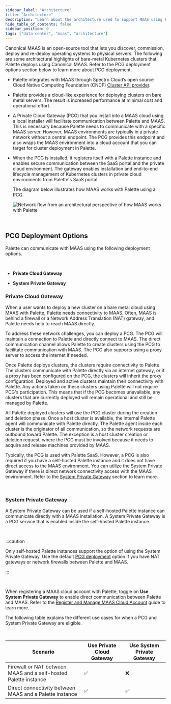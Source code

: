 ```yaml
---
sidebar_label: "Architecture"
title: "Architecture"
description: "Learn about the architecture used to support MAAS using Palette"
hide_table_of_contents: false
sidebar_position: 0
tags: ["data center", "maas", "architecture"]
---
```



Canonical MAAS is an open-source tool that lets you discover, commission, deploy and re-deploy operating systems to physical servers. The following are some architectural highlights of bare-metal Kubernetes clusters that Palette deploys using Canonical MAAS. Refer to the PCG deployment options section below to learn more about PCG deployment.


- Palette integrates with MAAS through Spectro Cloud’s open source Cloud Native Computing Foundation (CNCF) [Cluster API provider](https://github.com/spectrocloud/cluster-api-provider-maas).


- Palette provides a cloud-like experience for deploying clusters on bare metal servers. The result is increased performance at minimal cost and operational effort.


- A Private Cloud Gateway (PCG) that you install into a MAAS cloud using a local installer will facilitate communication between Palette and MAAS. This is necessary because Palette needs to communicate with a specific MAAS server. However, MAAS environments are typically in a private network without a central endpoint. The PCG provides this endpoint and also wraps the MAAS environment into a cloud account that you can target for cluster deployment in Palette.  


- When the PCG is installed, it registers itself with a Palette instance and enables secure communication between the SaaS portal and the private cloud environment. The gateway enables installation and end-to-end lifecycle management of Kubernetes clusters in private cloud environments from Palette's SaaS portal.

  The diagram below illustrates how MAAS works with Palette using a PCG.

  ![Network flow from an architectural perspective of how MAAS works with Palette](/maas_cluster_architecture.png)

  <br />

## PCG Deployment Options

Palette can communicate with MAAS using the following deployment options.

<br />


- **Private Cloud Gateway**


- **System Private Gateway**

### Private Cloud Gateway

When a user wants to deploy a new cluster on a bare metal cloud using MAAS with Palette, Palette needs connectivity to MAAS. Often, MAAS is behind a firewall or a Network Address Translation (NAT) gateway, and Palette needs help to reach MAAS directly. 

To address these network challenges, you can deploy a PCG. The PCG will maintain a connection to Palette and directly connect to MAAS. The direct communication channel allows Palette to create clusters using the PCG to facilitate communication with MAAS. The PCG also supports using a proxy server to access the internet if needed.

Once Palette deploys clusters, the clusters require connectivity to Palette. The clusters communicate with Palette directly via an internet gateway, or if a proxy has been configured on the PCG, the clusters will inherit the proxy configuration. Deployed and active clusters maintain their connectivity with Palette. Any actions taken on these clusters using Palette will not require PCG's participation. This means that if the PCG becomes unavailable, any clusters that are currently deployed will remain operational and still be managed by Palette. 

All Palette deployed clusters will use the PCG cluster during the creation and deletion phase. Once a host cluster is available, the internal Palette agent will communicate with Palette directly. The Palette agent inside each cluster is the originator of all communication, so the network requests are outbound toward Palette. The exception is a host cluster creation or deletion request, where the PCG must be involved because it needs to acquire and release machines provided by MAAS.

Typically, the PCG is used with Palette SaaS. However, a PCG is also required if you have a self-hosted Palette instance and it does not have direct access to the MAAS environment. You can utilize the System Private Gateway if there is direct network connectivity access with the MAAS environment. Refer to the [System Private Gateway](/clusters/data-center/maas/architecture/#systemprivategateway) section to learn more.

<br />


### System Private Gateway

A System Private Gateway can be used if a self-hosted Palette instance can communicate directly with a MAAS installation. A System Private Gateway is a PCG service that is enabled inside the self-hosted Palette instance. 

<br />

:::caution

Only self-hosted Palette instances support the option of using the System Private Gateway. Use the default [PCG deployment](/clusters/data-center/maas/architecture/#privatecloudgateway) option if you have NAT gateways or network firewalls between Palette and MAAS.

:::

<br />

When registering a MAAS cloud account with Palette, toggle on **Use System Private Gateway** to enable direct communication between Palette and MAAS. Refer to the [Register and Manage MAAS Cloud Account](/clusters/data-center/maas/register-manage-maas-cloud-accounts) guide to learn more.

The following table explains the different use cases for when a PCG and System Private Gateway are eligible.  

<br />

| Scenario | Use Private Cloud Gateway | Use System Private Gateway |
|-----------|----|----------------|
| Firewall or NAT between MAAS and a self-hosted Palette instance | ✅ | ❌ |
| Direct connectivity between MAAS and a Palette instance | ✅ | ✅ |
